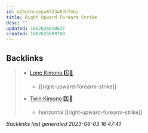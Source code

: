```yaml
---
id: u24qtncsepw8f23w63h74bi
title: Right Upward Forearm Strike
desc: ""
updated: 1682626010837
created: 1682625999780
---
```


## Backlinks

> - [Lone Kimono 1️⃣👘](..\techniques\lone-kimono.md)
>   - [[right-upward-forearm-strike]]
>    
> - [Twin Kimono 2️⃣👘](..\techniques\twin-kimono.md)
>   - horizontal [[right-upward-forearm-strike]]

_Backlinks last generated 2023-06-03 16:47:41_

